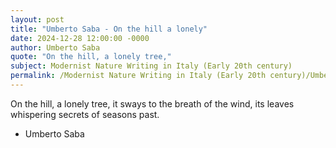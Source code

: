 ```yaml
---
layout: post
title: "Umberto Saba - On the hill a lonely"
date: 2024-12-28 12:00:00 -0000
author: Umberto Saba
quote: "On the hill, a lonely tree,"
subject: Modernist Nature Writing in Italy (Early 20th century)
permalink: /Modernist Nature Writing in Italy (Early 20th century)/Umberto Saba/Umberto Saba - On the hill a lonely
---
```


On the hill, a lonely tree,
it sways to the breath of the wind,
its leaves whispering secrets
of seasons past.

- Umberto Saba
